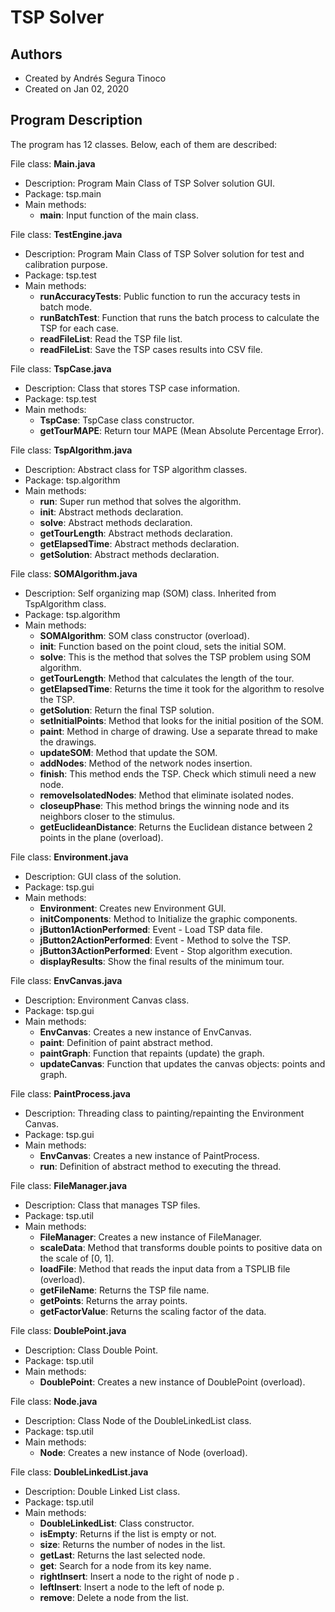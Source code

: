 # TSP Solver

## Authors
- Created by Andrés Segura Tinoco
- Created on Jan 02, 2020

## Program Description
The program has 12 classes. Below, each of them are described:

File class: **Main.java**
- Description: Program Main Class of TSP Solver solution GUI.
- Package: tsp.main
- Main methods:
    - **main**: Input function of the main class.

File class: **TestEngine.java**
- Description: Program Main Class of TSP Solver solution for test and calibration purpose.
- Package: tsp.test
- Main methods:
    - **runAccuracyTests**: Public function to run the accuracy tests in batch mode.
    - **runBatchTest**: Function that runs the batch process to calculate the TSP for each case.
    - **readFileList**: Read the TSP file list.
    - **readFileList**: Save the TSP cases results into CSV file.

File class: **TspCase.java**
- Description: Class that stores TSP case information.
- Package: tsp.test
- Main methods:
    - **TspCase**: TspCase class constructor.
    - **getTourMAPE**: Return tour MAPE (Mean Absolute Percentage Error).

File class: **TspAlgorithm.java**
- Description: Abstract class for TSP algorithm classes.
- Package: tsp.algorithm
- Main methods:
    - **run**: Super run method that solves the algorithm.
    - **init**: Abstract methods declaration.
    - **solve**: Abstract methods declaration.
    - **getTourLength**: Abstract methods declaration.
    - **getElapsedTime**: Abstract methods declaration.
    - **getSolution**: Abstract methods declaration.

File class: **SOMAlgorithm.java**
- Description: Self organizing map (SOM) class. Inherited from TspAlgorithm class.
- Package: tsp.algorithm
- Main methods:
    - **SOMAlgorithm**: SOM class constructor (overload).
    - **init**: Function based on the point cloud, sets the initial SOM.
    - **solve**: This is the method that solves the TSP problem using SOM algorithm.
    - **getTourLength**: Method that calculates the length of the tour.
    - **getElapsedTime**: Returns the time it took for the algorithm to resolve the TSP.
    - **getSolution**: Return the final TSP solution.
    - **setInitialPoints**: Method that looks for the initial position of the SOM.
    - **paint**: Method in charge of drawing. Use a separate thread to make the drawings.
    - **updateSOM**: Method that update the SOM.
    - **addNodes**: Method of the network nodes insertion.
    - **finish**: This method ends the TSP. Check which stimuli need a new node.
    - **removeIsolatedNodes**: Method that eliminate isolated nodes.
    - **closeupPhase**: This method brings the winning node and its neighbors closer to the stimulus.
    - **getEuclideanDistance**: Returns the Euclidean distance between 2 points in the plane (overload).

File class: **Environment.java**
- Description: GUI class of the solution.
- Package: tsp.gui
- Main methods:
    - **Environment**: Creates new Environment GUI.
    - **initComponents**: Method to Initialize the graphic components.
    - **jButton1ActionPerformed**: Event - Load TSP data file.
    - **jButton2ActionPerformed**: Event - Method to solve the TSP.
    - **jButton3ActionPerformed**: Event - Stop algorithm execution.
    - **displayResults**: Show the final results of the minimum tour.

File class: **EnvCanvas.java**
- Description: Environment Canvas class.
- Package: tsp.gui
- Main methods:
    - **EnvCanvas**: Creates a new instance of EnvCanvas.
    - **paint**: Definition of paint abstract method.
    - **paintGraph**: Function that repaints (update) the graph.
    - **updateCanvas**: Function that updates the canvas objects: points and graph.

File class: **PaintProcess.java**
- Description: Threading class to painting/repainting the Environment Canvas.
- Package: tsp.gui
- Main methods:
    - **EnvCanvas**: Creates a new instance of PaintProcess.
    - **run**: Definition of abstract method to executing the thread.

File class: **FileManager.java**
- Description: Class that manages TSP files.
- Package: tsp.util
- Main methods:
    - **FileManager**: Creates a new instance of FileManager.
    - **scaleData**: Method that transforms double points to positive data on the scale of [0, 1].
    - **loadFile**: Method that reads the input data from a TSPLIB file (overload).
    - **getFileName**: Returns the TSP file name.
    - **getPoints**: Returns the array points.
    - **getFactorValue**: Returns the scaling factor of the data.

File class: **DoublePoint.java**
- Description: Class Double Point.
- Package: tsp.util
- Main methods:
    - **DoublePoint**: Creates a new instance of DoublePoint (overload).

File class: **Node.java**
- Description: Class Node of the DoubleLinkedList class.
- Package: tsp.util
- Main methods:
    - **Node**: Creates a new instance of Node (overload).

File class: **DoubleLinkedList.java**
- Description: Double Linked List class.
- Package: tsp.util
- Main methods:
    - **DoubleLinkedList**: Class constructor.
    - **isEmpty**: Returns if the list is empty or not.
    - **size**: Returns the number of nodes in the list.
    - **getLast**: Returns the last selected node.
    - **get**: Search for a node from its key name.
    - **rightInsert**: Insert a node to the right of node p .
    - **leftInsert**: Insert a node to the left of node p.
    - **remove**: Delete a node from the list.

